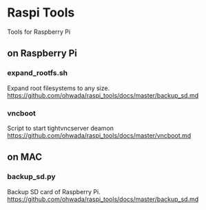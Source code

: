 # Raspi Tools
Tools for Raspberry Pi

## on Raspberry Pi
### expand_rootfs.sh
Expand root filesystems to any size. <br/>
https://github.com/ohwada/raspi_tools/docs/master/backup_sd.md

### vncboot
Script to start tightvncserver deamon
https://github.com/ohwada/raspi_tools/docs/master/vncboot.md

## on MAC
### backup_sd.py
Backup SD card of Raspberry Pi. <br/>
https://github.com/ohwada/raspi_tools/docs/master/backup_sd.md
